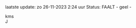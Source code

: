 laatste update: 
zo 26-11-2023  2:24   uur 
Status: FAALT - geel - 
<div class="service R">kms</div><div class="service R">J</div>